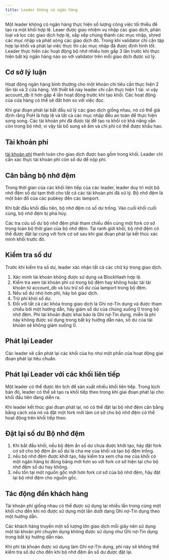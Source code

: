 ```yaml
---
title: Leader không có ngân hàng
---
```


Một leader không có ngân hàng thực hiện số lượng công việc tối thiểu để tạo ra một khối hợp lệ. Leaer được giao nhiệm vụ nhập các giao dịch, phân loại và lọc các giao dịch hợp lệ, sắp xếp chúng thành các mục nhập, shred các mục nhập và phát sóng các giao dịch đó. Trong khi validator chỉ cần tập hợp lại khối và phát lại việc thực thi các mục nhập đã được định hình tốt. Leader thực hiện các hoạt động bộ nhớ nhiều hơn gấp 3 lần trước khi thực hiện bất kỳ ngân hàng nào so với validator trên mỗi giao dịch được xử lý.

## Cơ sở lý luận

Hoạt động ngân hàng bình thường cho một khoản chi tiêu cần thực hiện 2 lần tải và 2 cửa hàng. Với thiết kế này leader chỉ cần thực hiện 1 tải. vì vậy account_db ít hơn gấp 4 lần hoạt động trước khi tạo khối. Các hoạt động của cửa hàng có thể sẽ đắt hơn so với việc đọc.

Khi giai đoạn phát lại bắt đầu xử lý các giao dịch giống nhau, nó có thể giả định rằng PoH là hợp lệ và tất cả các mục nhập đều an toàn để thực hiện song song. Các tài khoản phí đã được tải để tạo ra khối có khả năng vẫn còn trong bộ nhớ, vì vậy tải bổ sung sẽ ấm và chi phí có thể được khấu hao.

## Tài khoản phí

[tài khoản phí](../terminology.md#fee_account) thanh toán cho giao dịch được bao gồm trong khối. Leader chỉ cần xác thực tài khoản phí còn số dư để nộp phí.

## Cân bằng bộ nhớ đệm

Trong thời gian của các khối liên tiếp của các leader, leader duy trì một bộ nhớ đệm số dư tạm thời cho tất cả các tài khoản phí đã xử lý. Bộ nhớ đệm là một bản đồ của các pubkey đến các lamport.

Khi bắt đầu khối đầu tiên, bộ nhớ đệm có số dư trống. Vào cuối khối cuối cùng, bộ nhớ đệm bị phá hủy.

Các tra cứu số dư bộ nhớ đệm phải tham chiếu đến cùng một fork cơ sở trong toàn bộ thời gian của bộ nhớ đệm. Tại ranh giới khối, bộ nhớ đệm có thể được đặt lại cùng với fork cơ sở sau khi giai đoạn phát lại kết thúc xác minh khối trước đó.

## Kiểm tra số dư

Trước khi kiểm tra số dư, leader xác nhận tất cả các chữ ký trong giao dịch.

1. Xác minh tài khoản không được sử dụng và BlockHash hợp lệ.
2. Kiểm tra xem tài khoản phí có trong bộ đệm hay không hoặc tải tài khoản từ account_db và lưu trữ số dư của lamport trong bộ đệm.
3. Nếu số dư nhỏ hơn phí, hãy bỏ giao dịch.
4. Trừ phí khỏi số dư.
5. Đối với tất cả các khóa trong giao dịch là Ghi nợ-Tín dụng và được tham chiếu bởi một hướng dẫn, hãy giảm số dư của chúng xuống 0 trong bộ nhớ đệm. Phí tài khoản được khai báo là Ghi nợ-Tín dụng, miễn là phí này không được sử dụng trong bất kỳ hướng dẫn nào, số dư của tài khoản sẽ không giảm xuống 0.

## Phát lại Leader

Các leader sẽ cần phát lại các khối của họ như một phần của hoạt động giai đoạn phát lại tiêu chuẩn.

## Phát lại Leader với các khối liên tiếp

Một leader có thể được lên lịch để sản xuất nhiều khối liên tiếp. Trong kịch bản đó, leader có thể sẽ tạo ra khối tiếp theo trong khi giai đoạn phát lại cho khối đầu tiên đang diễn ra.

Khi leader kết thúc giai đoạn phát lại, nó có thể đặt lại bộ nhớ đệm cân bằng bằng cách xóa nó và đặt một fork mới làm cơ sở cho bộ nhớ đệm có thể hoạt động trên khối tiếp theo.

## Đặt lại số dư Bộ nhớ đệm

1. Khi bắt đầu khối, nếu bộ đệm ẩn số dư chưa được khởi tạo, hãy đặt fork cơ sở cho bộ đệm ẩn số dư là cha mẹ của khối và tạo bộ đệm trống.
2. nếu bộ nhớ đệm được khởi tạo, hãy kiểm tra xem cha mẹ của khối có một ngân hàng bị đóng băng mới hơn so với fork cơ sở hiện tại cho bộ nhớ đệm số dư hay không.
3. nếu tồn tại một nguồn gốc mới hơn fork cơ sở của bộ nhớ đệm, hãy đặt lại bộ nhớ đệm cho nguồn gốc.

## Tác động đến khách hàng

Tài khoản phí giống nhau có thể được sử dụng lại nhiều lần trong cùng một khối cho đến khi nó được sử dụng một lần dưới dạng Ghi nợ-Tín dụng theo một hướng dẫn.

Các khách hàng truyền một số lượng lớn giao dịch mỗi giây nên sử dụng một tài khoản phí chuyên dụng không được sử dụng như Ghi nợ-Tín dụng trong bất kỳ hướng dẫn nào.

Khi phí tài khoản được sử dụng làm Ghi nợ-Tín dụng, phí này sẽ không thể kiểm tra số dư cho đến khi bộ nhớ đệm ẩn số dư được đặt lại.
